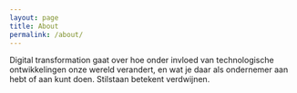 ```yaml
---
layout: page
title: About
permalink: /about/
---
```


Digital transformation gaat over hoe onder invloed van technologische ontwikkelingen onze wereld verandert, en wat je daar als ondernemer aan hebt of aan kunt doen.
Stilstaan betekent verdwijnen.



